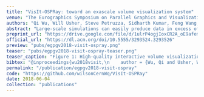 ```yaml
---
title: "VisIt-OSPRay: toward an exascale volume visualization system"
venue: "The Eurographics Symposium on Parallel Graphics and Visualization (EGPGV)"
authors: "Qi Wu, Will Usher, Steve Petruzza, Sidharth Kumar, Feng Wang, Ingo Wald, Valerio Pascucci, and Charles D. Hansen"
abstract: "Large-scale simulations can easily produce data in excess of what can be efficiently visualized using production visualization software, making it challenging for scientists to gain insights from the results of these simulations. This trend is expected to grow with exascale. To meet this challenge, and run on the highly parallel hardware being deployed on HPC system, rendering systems in production visualization software must be redesigned to perform well at these new scales and levels of parallelism. In this work, we present VisIt-OSPRay, a high-performance, scalable, hybrid-parallel rendering system in VisIt, using OSPRay and IceT, coupled with PIDX for scalable I/O. We examine the scalability and memory efficiency of this system and investigate further areas for improvement to prepare VisIt for upcoming exascale workloads."
preprint_url: "https://drive.google.com/file/d/1ulrP4ogjIoxCR2A_oE9afemqhyK04lLA/view?usp=sharing"
official_url: "https://dl.acm.org/doi/10.5555/3293524.3293526"
preview: "pubs/egpgv2018-visit-ospray.png"
teaser: "pubs/egpgv2018-visit-ospray-teaser.png"
teaser_caption: "Figure 1: High-quality interactive volume visualization using VisIt-OSPRay: a) volume rendering of O2 concentration inside a combustion chamber; b) volume rendering of the Richtmyer-Meshkov Instability; c) visualization of a supernova simulation; d) visualization of the aneurysm dataset using volume rendering and streamlines; e) scalable volume rendering of the 966GB DNS data on 64 Stampede2 Intel® Xeon Phi™ Knight’s Landing nodes."
bibtex: "@inproceedings{wu2018visit,\n    author = {Wu, Qi and Usher, Will and Petruzza, Steve and Kumar, Sidharth and Wang, Feng and Wald, Ingo and Pascucci, Valerio and Hansen, Charles D.},\n    title = {{VisIt-OSPRay}: Toward an Exascale Volume Visualization System},\n    year = {2018},\n    publisher = {Eurographics Association},\n    address = {Goslar, DEU},\n    booktitle = {Proceedings of the Symposium on Parallel Graphics and Visualization},\n    pages = {13–24},\n    numpages = {12},\n    location = {Brno, Czech Republic},\n    series = {EGPGV '18}\n}"
permalink: "/publication/egpgv2018-visit-ospray"
code: "https://github.com/wilsonCernWq/VisIt-OSPRay"
date: 2018-06-04
collection: "publications"
---
```

